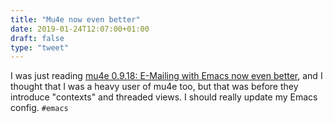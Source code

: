 ```yaml
---
title: "Mu4e now even better"
date: 2019-01-24T12:07:00+01:00
draft: false
type: "tweet"
---
```


I was just reading [mu4e 0.9.18: E-Mailing with Emacs now even better](https://vxlabs.com/2017/02/07/mu4e-0-9-18-e-mailing-with-emacs-now-even-better/), and I
thought that I was a heavy user of mu4e too, but that was before they introduce
"contexts" and threaded views. I should really update my Emacs config. `#emacs`
